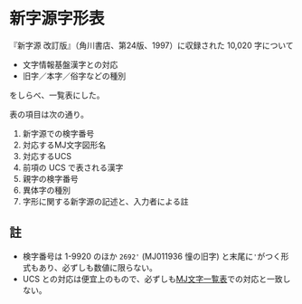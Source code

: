 # 新字源字形表

『新字源 改訂版』（角川書店、第24版、1997）に収録された 10,020 字について

- 文字情報基盤漢字との対応
- 旧字／本字／俗字などの種別

をしらべ、一覧表にした。

表の項目は次の通り。

1. 新字源での検字番号
1. 対応するMJ文字図形名
1. 対応するUCS
1. 前項の UCS で表される漢字
1. 親字の検字番号
1. 異体字の種別
1. 字形に関する新字源の記述と、入力者による註

## 註
- 検字番号は 1-9920 のほか `2692'` (MJ011936 憧の旧字) と末尾に`'`がつく形式もあり、必ずしも数値に限らない。
- UCS との対応は便宜上のもので、必ずしも[MJ文字一覧表](http://mojikiban.ipa.go.jp/1311.html)での対応と一致しない。
